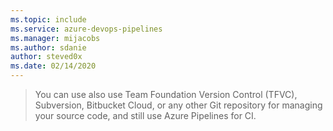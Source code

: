 ```yaml
---
ms.topic: include
ms.service: azure-devops-pipelines
ms.manager: mijacobs
ms.author: sdanie
author: steved0x
ms.date: 02/14/2020
---
```


> You can use also use Team Foundation Version Control (TFVC), Subversion, Bitbucket Cloud, or any other Git repository for managing your source code, and still use Azure Pipelines for CI.
